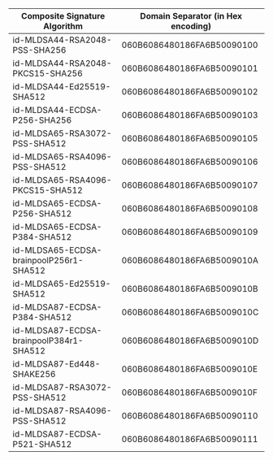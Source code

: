 | Composite Signature Algorithm                | Domain Separator (in Hex encoding)|
| -------------------------------------------  | --------------------------------- |
| id-MLDSA44-RSA2048-PSS-SHA256                  | 060B6086480186FA6B50090100 |
| id-MLDSA44-RSA2048-PKCS15-SHA256               | 060B6086480186FA6B50090101 |
| id-MLDSA44-Ed25519-SHA512                      | 060B6086480186FA6B50090102 |
| id-MLDSA44-ECDSA-P256-SHA256                   | 060B6086480186FA6B50090103 |
| id-MLDSA65-RSA3072-PSS-SHA512                  | 060B6086480186FA6B50090105 |
| id-MLDSA65-RSA4096-PSS-SHA512                  | 060B6086480186FA6B50090106 |
| id-MLDSA65-RSA4096-PKCS15-SHA512               | 060B6086480186FA6B50090107 |
| id-MLDSA65-ECDSA-P256-SHA512                   | 060B6086480186FA6B50090108 |
| id-MLDSA65-ECDSA-P384-SHA512                   | 060B6086480186FA6B50090109 |
| id-MLDSA65-ECDSA-brainpoolP256r1-SHA512        | 060B6086480186FA6B5009010A |
| id-MLDSA65-Ed25519-SHA512                      | 060B6086480186FA6B5009010B |
| id-MLDSA87-ECDSA-P384-SHA512                   | 060B6086480186FA6B5009010C |
| id-MLDSA87-ECDSA-brainpoolP384r1-SHA512        | 060B6086480186FA6B5009010D |
| id-MLDSA87-Ed448-SHAKE256                      | 060B6086480186FA6B5009010E |
| id-MLDSA87-RSA3072-PSS-SHA512                  | 060B6086480186FA6B5009010F |
| id-MLDSA87-RSA4096-PSS-SHA512                  | 060B6086480186FA6B50090110 |
| id-MLDSA87-ECDSA-P521-SHA512                   | 060B6086480186FA6B50090111 |
